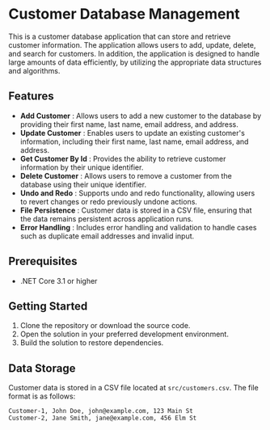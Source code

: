 # Customer Database Management

This is a customer database application that can store and retrieve customer information. The application allows users to add, update, delete, and search for customers. In addition, the application is designed to handle large amounts of data efficiently, by utilizing the appropriate data structures and algorithms.

## Features

* <b>Add Customer</b> : Allows users to add a new customer to the database by providing their first name, last name, email address, and address.
* <b>Update Customer</b> : Enables users to update an existing customer's information, including their first name, last name, email address, and address.
* <b>Get Customer By Id</b> : Provides the ability to retrieve customer information by their unique identifier.
* <b>Delete Customer</b> : Allows users to remove a customer from the database using their unique identifier.
* <b>Undo and Redo</b> : Supports undo and redo functionality, allowing users to revert changes or redo previously undone actions.
* <b>File Persistence</b> : Customer data is stored in a CSV file, ensuring that the data remains persistent across application runs.
* <b>Error Handling</b> : Includes error handling and validation to handle cases such as duplicate email addresses and invalid input.

## Prerequisites

* .NET Core 3.1 or higher

## Getting Started 

1. Clone the repository or download the source code.
2. Open the solution in your preferred development environment.
3. Build the solution to restore dependencies.

## Data Storage
Customer data is stored in a CSV file located at `src/customers.csv`. The file format is as follows:

```
Customer-1, John Doe, john@example.com, 123 Main St
Customer-2, Jane Smith, jane@example.com, 456 Elm St
```
